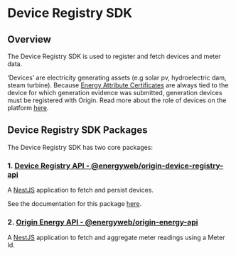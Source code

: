 # Device Registry SDK

## Overview
The Device Registry SDK is used to register and fetch devices and meter data.  

‘Devices’ are electricity generating assets (e.g solar pv, hydroelectric dam, steam turbine). Because [Energy Attribute Certificates](././user-guide-glossary.md.md#energy-attribute-certificate) are always tied to the device for which generation evidence was submitted, generation devices must be registered with Origin. Read more about the role of devices on the platform [here](./user-guide-reg-onboarding.md#devices). 

## Device Registry SDK Packages  
The Device Registry SDK has two core packages:  

### 1. [Device Registry API - @energyweb/origin-device-registry-api](./registry/device-registry-api.md)
A [NestJS](https://nestjs.com/) application to fetch and persist devices.

See the documentation for this package [here](./device-registry/device-registry-api.md). 

### 2. [Origin Energy API - @energyweb/origin-energy-api](https://github.com/energywebfoundation/origin/tree/master/packages/devices/origin-energy-api)
A [NestJS](https://nestjs.com/) application to fetch and aggregate meter readings using a Meter Id. 